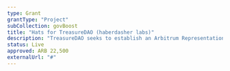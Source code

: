 ```yaml
---
type: Grant
grantType: "Project"
subCollection: govBoost
title: "Hats for TreasureDAO (haberdasher labs)"
description: "TreasureDAO seeks to establish an Arbitrum Representation Council (ARC) to represent its governance in onchain and offchain voting."
status: Live
approved: ARB 22,500
externalUrl: "#"
---
```

